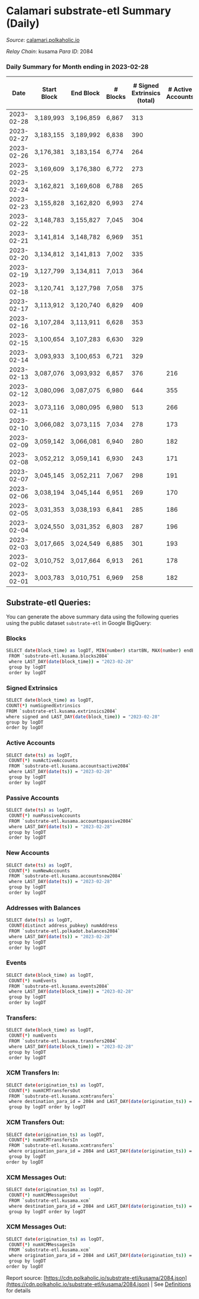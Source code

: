 # Calamari substrate-etl Summary (Daily)

_Source_: [calamari.polkaholic.io](https://calamari.polkaholic.io)

*Relay Chain*: kusama
*Para ID*: 2084



### Daily Summary for Month ending in 2023-02-28


| Date | Start Block | End Block | # Blocks | # Signed Extrinsics (total) | # Active Accounts | # Passive | # New | # Addresses with Balances | # Events | # Transfers | # XCM Transfers In | # XCM Transfers Out | # XCM In | # XCM Out | Issues | 
| ---- | ----------- | --------- | -------- | --------------------------- | ----------------- | --------- | ----- | ------------------------- | -------- | ----------- | ------------------ | ------------------- | -------- | --------- | ------ |
| 2023-02-28 | 3,189,993 | 3,196,859 | 6,867 | 313 |  |  |  |  | 49,190 | 80 ($26,891.66) | 2 ($4.12) | 3 ($63.84) | 2 | 3 |  |
| 2023-02-27 | 3,183,155 | 3,189,992 | 6,838 | 390 |  |  |  |  | 48,055 | 141 ($17,657.68) | 5 ($880.66) | 11 ($231.15) | 5 | 11 |  |
| 2023-02-26 | 3,176,381 | 3,183,154 | 6,774 | 264 |  |  |  |  | 42,825 | 48 ($27,475.56) |   | 4 ($0.64) |  | 5 |  |
| 2023-02-25 | 3,169,609 | 3,176,380 | 6,772 | 273 |  |  |  |  | 48,076 | 64 ($32,081.39) |   | 1 ($0.21) |  | 1 |  |
| 2023-02-24 | 3,162,821 | 3,169,608 | 6,788 | 265 |  |  |  |  | 48,423 | 53 ($12,986.74) | 4 ($158.39) | 1 ($57.28) | 4 | 1 |  |
| 2023-02-23 | 3,155,828 | 3,162,820 | 6,993 | 274 |  |  |  |  | 49,712 | 58 ($23,183.24) |   | 3 ($234.72) |  | 3 |  |
| 2023-02-22 | 3,148,783 | 3,155,827 | 7,045 | 304 |  |  |  |  | 49,978 | 74 ($26,425.88) |   | 8 ($731.97) |  | 8 |  |
| 2023-02-21 | 3,141,814 | 3,148,782 | 6,969 | 351 |  |  |  |  | 43,769 | 86 ($41,564.27) | 6 ($643.51) |   | 6 |  |  |
| 2023-02-20 | 3,134,812 | 3,141,813 | 7,002 | 335 |  |  |  |  | 50,585 | 92 ($35,596.51) | 1 ($23.91) | 6 ($496.70) | 1 | 6 |  |
| 2023-02-19 | 3,127,799 | 3,134,811 | 7,013 | 364 |  |  |  |  | 50,749 | 115 ($41,864.49) | 4 ($388.07) | 2 ($0.38) | 4 | 2 |  |
| 2023-02-18 | 3,120,741 | 3,127,798 | 7,058 | 375 |  |  |  |  | 50,860 | 166 ($65,305.00) | 4 ($655.05) | 13 ($1,714.71) | 4 | 14 |  |
| 2023-02-17 | 3,113,912 | 3,120,740 | 6,829 | 409 |  |  |  |  | 49,046 | 136 ($177,350.65) | 2 ($489.92) | 11 ($1,534.87) | 2 | 11 |  |
| 2023-02-16 | 3,107,284 | 3,113,911 | 6,628 | 353 |  |  |  |  | 47,363 | 133 ($126,308.22) | 8 ($937.49) | 6 ($553.46) | 8 | 6 |  |
| 2023-02-15 | 3,100,654 | 3,107,283 | 6,630 | 329 |  |  |  |  | 40,928 | 102 ($58,620.51) | 2 ($220.78) | 8 ($747.87) | 2 | 8 |  |
| 2023-02-14 | 3,093,933 | 3,100,653 | 6,721 | 329 |  |  |  |  | 48,057 | 101 ($58,905.84) |   | 5 ($217.58) |  | 5 |  |
| 2023-02-13 | 3,087,076 | 3,093,932 | 6,857 | 376 | 216 |  | 13 | 35,322 | 49,911 | 114 ($68,893.07) | 2 ($173.44) | 12 ($1,063.98) | 2 | 12 |  |
| 2023-02-12 | 3,080,096 | 3,087,075 | 6,980 | 644 | 355 |  | 24 | 35,317 | 52,885 | 259 ($178,753.94) | 15 ($2,285.06) | 12 ($1,087.72) | 15 | 13 |  |
| 2023-02-11 | 3,073,116 | 3,080,095 | 6,980 | 513 | 266 |  | 26 | 35,294 | 52,115 | 206 ($72,389.87) | 22 ($2,100.02) | 1 ($0.16) | 22 | 1 |  |
| 2023-02-10 | 3,066,082 | 3,073,115 | 7,034 | 278 | 173 |  | 12 | 35,268 | 50,287 | 61 ($25,481.66) | 5 ($430.42) | 1 ($0.15) | 6 | 1 |  |
| 2023-02-09 | 3,059,142 | 3,066,081 | 6,940 | 280 | 182 |  | 9 | 35,256 | 42,904 | 63 ($29,935.97) | 8 ($717.02) | 3 ($755.98) | 8 | 3 |  |
| 2023-02-08 | 3,052,212 | 3,059,141 | 6,930 | 243 | 171 |  | 10 | 35,247 | 49,582 | 71 ($9,342.14) | 2 ($52.55) | 2 ($107.88) | 2 | 2 |  |
| 2023-02-07 | 3,045,145 | 3,052,211 | 7,067 | 298 | 191 |  | 10 | 35,239 | 50,474 | 58 ($19,755.76) | 1 ($25.36) | 12 ($227.63) | 1 | 12 |  |
| 2023-02-06 | 3,038,194 | 3,045,144 | 6,951 | 269 | 170 |  | 3 | 35,230 | 49,367 | 60 ($6,301.06) | 2 ($82.09) |   | 2 |  |  |
| 2023-02-05 | 3,031,353 | 3,038,193 | 6,841 | 285 | 186 |  | 7 | 35,227 | 48,586 | 58 ($4,682.40) | 4 ($100.43) | 2 ($0.20) | 4 | 2 |  |
| 2023-02-04 | 3,024,550 | 3,031,352 | 6,803 | 287 | 196 |  | 12 | 35,220 | 48,923 | 72 ($11,877.99) | 3 ($35.25) | 5 ($180.53) | 3 | 5 |  |
| 2023-02-03 | 3,017,665 | 3,024,549 | 6,885 | 301 | 193 |  | 13 | 35,210 | 42,788 | 76 ($13,939.66) |   | 1 ($0.15) |  | 1 |  |
| 2023-02-02 | 3,010,752 | 3,017,664 | 6,913 | 261 | 178 |  | 17 | 35,198 | 49,187 | 65 ($27,007.59) |   | 4 ($298.14) |  | 4 |  |
| 2023-02-01 | 3,003,783 | 3,010,751 | 6,969 | 258 | 182 |  | 7 | 35,182 | 50,051 | 66 ($20,389.35) | 3 ($73.63) |   | 3 |  |  |

## Substrate-etl Queries:
You can generate the above summary data using the following queries using the public dataset `substrate-etl` in Google BigQuery:

### Blocks
```bash
SELECT date(block_time) as logDT, MIN(number) startBN, MAX(number) endBN, COUNT(*) numBlocks 
 FROM `substrate-etl.kusama.blocks2084`  
 where LAST_DAY(date(block_time)) = "2023-02-28" 
 group by logDT 
 order by logDT
```

### Signed Extrinsics
```bash
SELECT date(block_time) as logDT, 
COUNT(*) numSignedExtrinsics 
FROM `substrate-etl.kusama.extrinsics2084`  
where signed and LAST_DAY(date(block_time)) = "2023-02-28" 
group by logDT 
order by logDT
```

### Active Accounts
```bash
SELECT date(ts) as logDT, 
 COUNT(*) numActiveAccounts 
 FROM `substrate-etl.kusama.accountsactive2084` 
 where LAST_DAY(date(ts)) = "2023-02-28" 
 group by logDT 
 order by logDT
```

### Passive Accounts
```bash
SELECT date(ts) as logDT, 
 COUNT(*) numPassiveAccounts 
 FROM `substrate-etl.kusama.accountspassive2084` 
 where LAST_DAY(date(ts)) = "2023-02-28" 
 group by logDT 
 order by logDT
```

### New Accounts
```bash
SELECT date(ts) as logDT, 
 COUNT(*) numNewAccounts 
 FROM `substrate-etl.kusama.accountsnew2084` 
 where LAST_DAY(date(ts)) = "2023-02-28" 
 group by logDT
 order by logDT
```

### Addresses with Balances
```bash
SELECT date(ts) as logDT,
 COUNT(distinct address_pubkey) numAddress 
 FROM `substrate-etl.polkadot.balances2084` 
 where LAST_DAY(date(ts)) = "2023-02-28" 
 group by logDT 
 order by logDT
```

### Events
```bash
SELECT date(block_time) as logDT, 
 COUNT(*) numEvents 
 FROM `substrate-etl.kusama.events2084` 
 where LAST_DAY(date(block_time)) = "2023-02-28" 
 group by logDT 
 order by logDT
```

### Transfers:
```bash
SELECT date(block_time) as logDT, 
 COUNT(*) numEvents 
 FROM `substrate-etl.kusama.transfers2084` 
 where LAST_DAY(date(block_time)) = "2023-02-28" 
 group by logDT 
 order by logDT
```

### XCM Transfers In:
```bash
SELECT date(origination_ts) as logDT, 
 COUNT(*) numXCMTransfersOut 
 FROM `substrate-etl.kusama.xcmtransfers` 
 where destination_para_id = 2084 and LAST_DAY(date(origination_ts)) = "2023-02-28" 
 group by logDT order by logDT
```

### XCM Transfers Out:
```bash
SELECT date(origination_ts) as logDT, 
 COUNT(*) numXCMTransfersIn 
 FROM `substrate-etl.kusama.xcmtransfers` 
 where origination_para_id = 2084 and LAST_DAY(date(origination_ts)) = "2023-02-28" 
 group by logDT 
order by logDT
```

### XCM Messages Out:
```bash
SELECT date(origination_ts) as logDT, 
 COUNT(*) numXCMMessagesOut 
 FROM `substrate-etl.kusama.xcm` 
 where destination_para_id = 2084 and LAST_DAY(date(origination_ts)) = "2023-02-28" 
 group by logDT order by logDT
```

### XCM Messages Out:
```bash
SELECT date(origination_ts) as logDT, 
 COUNT(*) numXCMMessagesIn 
 FROM `substrate-etl.kusama.xcm` 
 where origination_para_id = 2084 and LAST_DAY(date(origination_ts)) = "2023-02-28" 
 group by logDT 
order by logDT
```


Report source: [https://cdn.polkaholic.io/substrate-etl/kusama/2084.json](https://cdn.polkaholic.io/substrate-etl/kusama/2084.json) | See [Definitions](/DEFINITIONS.md) for details
